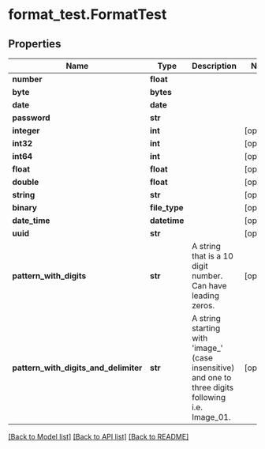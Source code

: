 # format_test.FormatTest

## Properties
Name | Type | Description | Notes
------------ | ------------- | ------------- | -------------
**number** | **float** |  | 
**byte** | **bytes** |  | 
**date** | **date** |  | 
**password** | **str** |  | 
**integer** | **int** |  | [optional] 
**int32** | **int** |  | [optional] 
**int64** | **int** |  | [optional] 
**float** | **float** |  | [optional] 
**double** | **float** |  | [optional] 
**string** | **str** |  | [optional] 
**binary** | **file_type** |  | [optional] 
**date_time** | **datetime** |  | [optional] 
**uuid** | **str** |  | [optional] 
**pattern_with_digits** | **str** | A string that is a 10 digit number. Can have leading zeros. | [optional] 
**pattern_with_digits_and_delimiter** | **str** | A string starting with &#39;image_&#39; (case insensitive) and one to three digits following i.e. Image_01. | [optional] 

[[Back to Model list]](../README.md#documentation-for-models) [[Back to API list]](../README.md#documentation-for-api-endpoints) [[Back to README]](../README.md)


